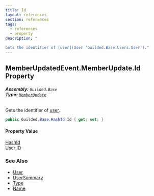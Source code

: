 ```yaml
---
title: Id
layout: references
section: references
tags:
  - references
  - property
description: "

Gets the identifier of [user](User 'Guilded.Base.Users.User')."
---
```


## MemberUpdatedEvent.MemberUpdate.Id Property
###### **Assembly:** `Guilded.Base`<br/>**Type:** [`MemberUpdate`](MemberUpdatedEvent.MemberUpdate 'Guilded.Base.Events.MemberUpdatedEvent.MemberUpdate')

Gets the identifier of [user](User 'Guilded.Base.Users.User').

```csharp
public Guilded.Base.HashId Id { get; set; }
```

#### Property Value
[HashId](HashId 'Guilded.Base.HashId')  
[User ID](UserSummary.Id 'Guilded.Base.Users.UserSummary.Id')

### See Also
- [User](User 'Guilded.Base.Users.User')
- [UserSummary](UserSummary 'Guilded.Base.Users.UserSummary')
- [Type](UserSummary.Type 'Guilded.Base.Users.UserSummary.Type')
- [Name](UserSummary.Name 'Guilded.Base.Users.UserSummary.Name')